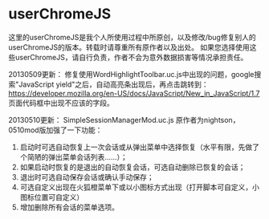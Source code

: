 userChromeJS
==========

这里的userChromeJS是我个人所使用过程中所原创，以及修改/bug修复别人的userChromeJS的版本。转载时请尊重所有原作者以及出处。
如果您选择使用这些userChromeJS，请自行负责，作者不会为意外数据损害等情况承担责任。

20130509更新：
修复使用WordHighlightToolbar.uc.js中出现的问题，google搜索"JavaScript yield"之后，自动高亮条出现后，再点击跳转到：
https://developer.mozilla.org/en-US/docs/JavaScript/New_in_JavaScript/1.7
页面代码框中出现不应该的字段。

20130510更新：
SimpleSessionManagerMod.uc.js
原作者为nightson， 0510mod版加强了一下功能：
1. 启动时可选自动恢复上一次会话或从弹出菜单中选择恢复（水平有限，先做了个简陋的弹出菜单会话列表……）；
2. 如果启动时恢复的是退出的自动恢复会话，可选自动删除已恢复的会话；
3. 退出时可选自动保存会话或确认手动保存；
4. 可选自定义出现在火狐橙菜单下或以小图标方式出现（打开脚本可自定义，小图标位置可自定义）
5. 增加删除所有会话的菜单选项。
